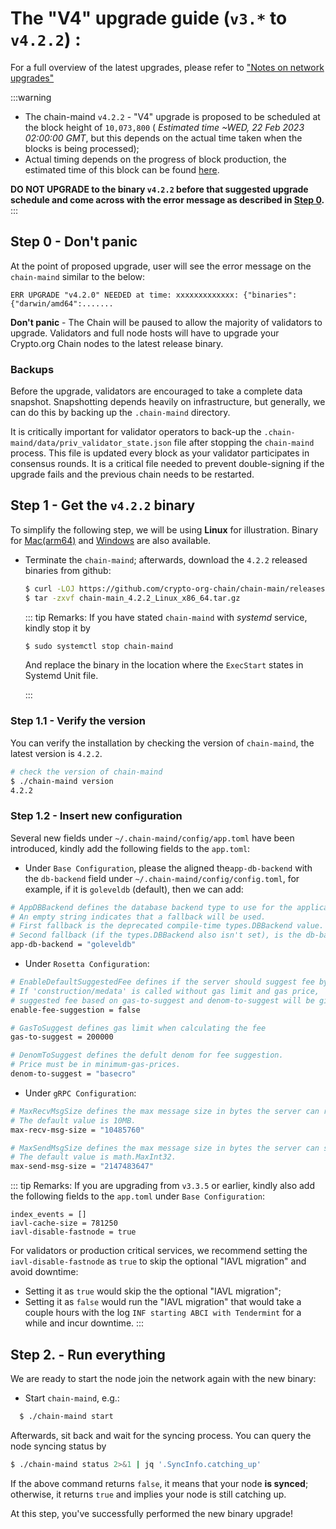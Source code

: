 # The "V4" upgrade guide (`v3.*` to `v4.2.2`) : 

For a full overview of the latest upgrades, please refer to ["Notes on network upgrades"](https://crypto.org/docs/getting-started/mainnet.html#step-0-notes-on-network-upgrades)

:::warning
- The chain-maind `v4.2.2` - "V4" upgrade is proposed to be scheduled at the block height of `10,073,800` ( *Estimated time ~WED, 22 Feb 2023 02:00:00 GMT*, but this depends on the actual time taken when the blocks is being processed);
- Actual timing depends on the progress of block production, the estimated time of this block can be found [here](https://www.mintscan.io/crypto-org/blocks/10073800).

**DO NOT UPGRADE to the binary `v4.2.2` before that suggested upgrade schedule and come across with the error message as described in [Step 0](#step-0-don-t-panic).**
:::


## Step 0 - Don't panic 
At the point of proposed upgrade, user will see the error message on the `chain-maind` similar to the below: 

`ERR UPGRADE "v4.2.0" NEEDED at time: xxxxxxxxxxxxx: {"binaries":{"darwin/amd64":.......`

**Don't panic** - The Chain will be paused to allow the majority of validators to upgrade. Validators and full node hosts will have to upgrade your Crypto.org Chain nodes to the latest release binary.


### Backups
Before the upgrade, validators are encouraged to take a complete data snapshot. Snapshotting depends heavily on infrastructure, but generally, we can do this by backing up the `.chain-maind` directory.

It is critically important for validator operators to back-up the `.chain-maind/data/priv_validator_state.json` file after stopping the `chain-maind` process. This file is updated every block as your validator participates in consensus rounds. It is a critical file needed to prevent double-signing if the upgrade fails and the previous chain needs to be restarted.



## Step 1 - Get the `v4.2.2` binary

To simplify the following step, we will be using **Linux** for illustration. Binary for
[Mac(arm64)](https://github.com/crypto-org-chain/chain-main/releases/download/v4.2.2/chain-main_4.2.2_Darwin_arm64.tar.gz) and [Windows](https://github.com/crypto-org-chain/chain-main/releases/download/v4.2.2/chain-main_4.2.2_Windows_x86_64.zip) are also available. 

- Terminate the `chain-maind`; afterwards, download the `4.2.2` released binaries from github:

  ```bash
  $ curl -LOJ https://github.com/crypto-org-chain/chain-main/releases/download/v4.2.2/chain-main_4.2.2_Linux_x86_64.tar.gz
  $ tar -zxvf chain-main_4.2.2_Linux_x86_64.tar.gz
  ```


    ::: tip Remarks: 
    If you have stated `chain-maind` with *systemd* service, kindly stop it by 

    ```bash 
    $ sudo systemctl stop chain-maind
    ```
    And replace the binary in the location where the `ExecStart` states in Systemd Unit file.
    
    :::


### Step 1.1 -  Verify the version

You can verify the installation by checking the version of `chain-maind`, the latest version is `4.2.2`.

  ```bash 
  # check the version of chain-maind
  $ ./chain-maind version
  4.2.2
  ```

### Step 1.2 -  Insert new configuration

Several new fields under `~/.chain-maind/config/app.toml` have been introduced, kindly add the following fields to the `app.toml`:
- Under `Base Configuration`, please the aligned the`app-db-backend` with the `db-backend` field under `~/.chain-maind/config/config.toml`, for example, if it is `goleveldb` (default), then we can add:
```bash
# AppDBBackend defines the database backend type to use for the application and snapshots DBs.
# An empty string indicates that a fallback will be used.
# First fallback is the deprecated compile-time types.DBBackend value.
# Second fallback (if the types.DBBackend also isn't set), is the db-backend value set in Tendermint's config.toml.
app-db-backend = "goleveldb"
```
 


- Under `Rosetta Configuration`:
```bash
# EnableDefaultSuggestedFee defines if the server should suggest fee by default.
# If 'construction/medata' is called without gas limit and gas price,
# suggested fee based on gas-to-suggest and denom-to-suggest will be given.
enable-fee-suggestion = false

# GasToSuggest defines gas limit when calculating the fee
gas-to-suggest = 200000

# DenomToSuggest defines the defult denom for fee suggestion.
# Price must be in minimum-gas-prices.
denom-to-suggest = "basecro"
```
- Under `gRPC Configuration`:
```bash
# MaxRecvMsgSize defines the max message size in bytes the server can receive.
# The default value is 10MB.
max-recv-msg-size = "10485760"

# MaxSendMsgSize defines the max message size in bytes the server can send.
# The default value is math.MaxInt32.
max-send-msg-size = "2147483647"
```

::: tip Remarks:
If you are upgrading from `v3.3.5` or earlier, kindly also add  the following fields to the `app.toml` under `Base Configuration`:

```
index_events = []
iavl-cache-size = 781250
iavl-disable-fastnode = true
```

For validators or production critical services, we recommend setting the `iavl-disable-fastnode` as `true` to skip the optional "IAVL migration" and avoid downtime: 
- Setting it as `true` would skip the the optional "IAVL migration";
- Setting it as `false` would run the "IAVL migration" that would take a couple hours with the log `INF starting ABCI with Tendermint` for a while and incur downtime.
:::


## Step 2. - Run everything

We are ready to start the node join the network again with the new binary:

- Start `chain-maind`, e.g.:

```bash
  $ ./chain-maind start
```


Afterwards, sit back and wait for the syncing process. You can query the node syncing status by
  ```bash
  $ ./chain-maind status 2>&1 | jq '.SyncInfo.catching_up'
  ```
If the above command returns `false`, it means that your node **is synced**; otherwise, it returns `true` and implies your node is still catching up.


At this step, you've successfully performed the new binary upgrade!
